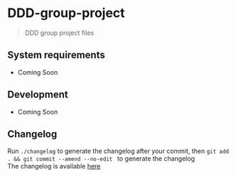 # DDD-group-project
> DDD group project files


## System requirements

- Coming Soon

## Development

- Coming Soon

## Changelog

Run `./changelog` to generate the changelog after your commit, then `git add . && git commit --amend --no-edit ` to generate the changelog  
The changelog is available [here](CHANGELOG)

